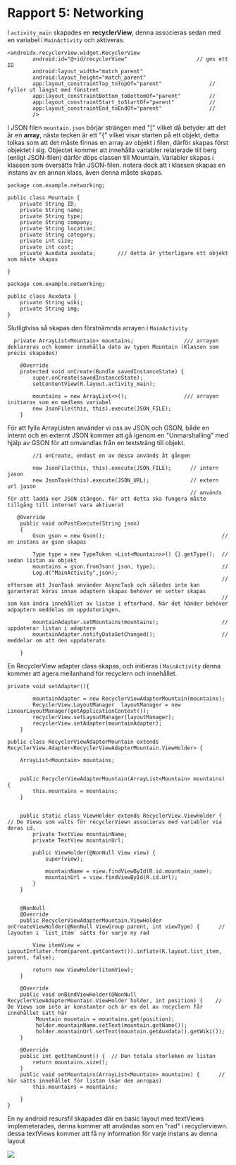 
# Rapport 5: Networking

I `activity_main` skapades en __recyclerView__, denna associeras sedan med en variabel i `MainActivity` och aktiveras.  

````
<androidx.recyclerview.widget.RecyclerView
        android:id="@+id/recyclerView"                      // ges ett ID
        android:layout_width="match_parent"
        android:layout_height="match_parent"
        app:layout_constraintTop_toTopOf="parent"               // fyller ut längst med fönstret 
        app:layout_constraintBottom_toBottomOf="parent"         //
        app:layout_constraintStart_toStartOf="parent"           //
        app:layout_constraintEnd_toEndOf="parent"               //
        />
````

I JSON filen `mountain.json` börjar strängen med "[" vilket då betyder att det är en __array__, nästa tecken är ett "{" vilket visar starten på ett objekt, detta tolkas som att det måste finnas en array av objekt i filen, därför skapas först objektet i sig.
Objectet kommer att innehålla variabler relaterade till berg (enligt JSON-filen) därför döps classen till Mountain. Variabler skapas i klassen som översätts från JSON-filen. notera dock att i klassen skapas en instans av en annan klass, även denna måste skapas.

````
package com.example.networking;

public class Mountain {
    private String ID;
    private String name;
    private String type;
    private String company;
    private String location;
    private String category;
    private int size;
    private int cost;
    private Auxdata auxdata;       /// detta är ytterligare ett objekt som måste skapas

}
````
````
package com.example.networking;

public class Auxdata {
    private String wiki;
    private String img;
}
````
Slutligtviss så skapas den förstnämnda arrayen i `MainActivity`

````
  private ArrayList<Mountain> mountains;                /// arrayen deklareras och kommer innehålla data av typen Mountain (Klassen som precis skapades) 

    @Override
    protected void onCreate(Bundle savedInstanceState) {
        super.onCreate(savedInstanceState);
        setContentView(R.layout.activity_main);

        mountains = new ArrayList<>();                  /// arrayen initieras som en medlems variabel 
        new JsonFile(this, this).execute(JSON_FILE);
    }
````

För att fylla ArrayListen använder vi oss av JSON och GSON, både en internt och en externt JSON kommer att gå igenom en "Unmarshalling" med hjälp av GSON för att omvandlas från en textsträng till objekt.

```
        //i onCreate, endast en av dessa används åt gången 
        
        new JsonFile(this, this).execute(JSON_FILE);      // intern jason
        new JsonTask(this).execute(JSON_URL);             // extern url jason
                                                          // används för att ladda ner JSON stängen. för att detta ska fungera måste tillgång till internet vara aktiverat

```        

```             
   @Override
    public void onPostExecute(String json)
    {
        Gson gson = new Gson();                                     // en instans av gson skapas

        Type type = new TypeToken <List<Mountain>>() {}.getType();  //  sedan listan av objekt
        mountains = gson.fromJson( json, type);                     // 
        Log.d("MainActivity",json);
                                                                    // eftersom att JsonTask använder AsyncTask och således inte kan garanterat köras innan adaptern skapas behöver en setter skapas 
                                                                    // som kan ändra innehållet av listan i efterhand. När det händer behöver adpaptern meddelas om uppdateringen. 
                                                                                
        mountainAdapter.setMountains(mountains);                    // uppdaterar listan i adaptern
        mountainAdapter.notifyDataSetChanged();                     // meddelar om att den uppdaterats

    }
```
En RecyclerView adapter class skapas, och initieras i `MainActivity` denna kommer att agera mellanhand för recyclern och innehållet.
````
private void setAdapter(){

        mountainAdapter = new RecyclerViewAdapterMountain(mountains);
        RecyclerView.LayoutManager  layoutManager = new LinearLayoutManager(getApplicationContext());
        recyclerView.setLayoutManager(layoutManager);
        recyclerView.setAdapter(mountainAdapter);
    }
````

````
public class RecyclerViewAdapterMountain extends RecyclerView.Adapter<RecyclerViewAdapterMountain.ViewHolder> {

    ArrayList<Mountain> mountains;


    public RecyclerViewAdapterMountain(ArrayList<Mountain> mountains) {
        this.mountains = mountains;
    }


    public static class ViewHolder extends RecyclerView.ViewHolder {                // De Views som valts för recyclerViewn associeras med variabler via deras id.
        private TextView mountainName;
        private TextView mountainUrl;

        public ViewHolder(@NonNull View view) {                    
            super(view);

            mountainName = view.findViewById(R.id.mountain_name);
            mountainUrl = view.findViewById(R.id.Url);
        }
    }


    @NonNull
    @Override
    public RecyclerViewAdapterMountain.ViewHolder onCreateViewHolder(@NonNull ViewGroup parent, int viewType) {      // layouten i `list_item` sätts för varje ny rad

        View itemView = LayoutInflater.from(parent.getContext()).inflate(R.layout.list_item, parent, false);

        return new ViewHolder(itemView);
    }

    @Override
    public void onBindViewHolder(@NonNull RecyclerViewAdapterMountain.ViewHolder holder, int position) {    // De Views som inte är konstanter och är en del av recyclern får innehållet satt här
         Mountain mountain = mountains.get(position);
         holder.mountainName.setText(mountain.getName());
         holder.mountainUrl.setText(mountain.getAuxdata().getWiki());
    }

    @Override
    public int getItemCount() {  // Den totala storleken av listan
        return mountains.size();
    }
    public void setMountains(ArrayList<Mountain> mountains) {      // här sätts innehållet för listan (när den anropas)
        this.mountains = mountains;

    }
}

````
En ny android resursfil skapades där en basic layout med textViews implemeterades, denna kommer att användas som en "rad" i recyclerviewn. dessa textViews kommer att få ny information för varje instans av denna layout

![](recyclerview.png)





